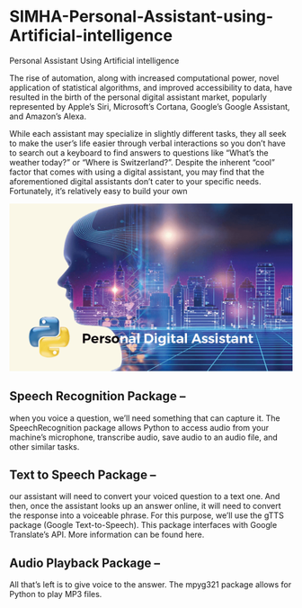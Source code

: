 # SIMHA-Personal-Assistant-using-Artificial-intelligence
Personal Assistant Using Artificial intelligence

The rise of automation, along with increased computational power, novel application of statistical algorithms, and improved accessibility to data, have resulted in the birth of the personal digital assistant market, popularly represented by Apple’s Siri, Microsoft’s Cortana, Google’s Google Assistant, and Amazon’s Alexa.

While each assistant may specialize in slightly different tasks, they all seek to make the user’s life easier through verbal interactions so you don’t have to search out a keyboard to find answers to questions like “What’s the weather today?” or “Where is Switzerland?”. Despite the inherent “cool” factor that comes with using a digital assistant, you may find that the aforementioned digital assistants don’t cater to your specific needs. Fortunately, it’s relatively easy to build your own

![alt text](https://github.com/dnyanshwalwadkar/SIMHA-Personal-Assistant-using-Artificial-intelligence/blob/master/how-to-build-a-digital-virtual-assistant-in-python.png)
## Speech Recognition Package – 
when you voice a question, we’ll need something that can capture it. The SpeechRecognition package allows Python to access audio from your machine’s microphone, transcribe audio, save audio to an audio file, and other similar tasks.

## Text to Speech Package – 
our assistant will need to convert your voiced question to a text one. And then, once the assistant looks up an answer online, it will need to convert the response into a voiceable phrase. For this purpose, we’ll use the gTTS package (Google Text-to-Speech). This package interfaces with Google Translate’s API. More information can be found here.

## Audio Playback Package –
All that’s left is to give voice to the answer. The mpyg321 package allows for Python to play MP3 files.
